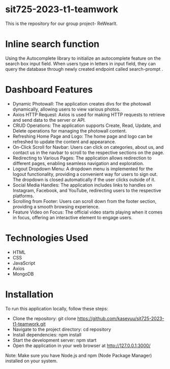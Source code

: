 # sit725-2023-t1-teamwork
This is the repository for our group project- ReWearIt.

# Inline search function
Using the Autocomplete library to initialize an autocomplete feature on the search box input field. When users type in letters in input field, they can query the database through newly created endpoint called search-prompt .

# Dashboard Features
- Dynamic Photowall: The application creates divs for the photowall dynamically, allowing users to view various photos.
- Axios HTTP Request: Axios is used for making HTTP requests to retrieve and send data to the server or API.
- CRUD Operations: The application supports Create, Read, Update, and Delete operations for managing the photowall content.
- Refreshing Home Page and Logo: The home page and logo can be refreshed to update the content and appearance.
- On-Click Scroll for Navbar: Users can click on categories, about us, and contact us in the navbar to scroll to the respective sections on the page.
- Redirecting to Various Pages: The application allows redirection to different pages, enabling seamless navigation and exploration.
- Logout Dropdown Menu: A dropdown menu is implemented for the logout functionality, providing a convenient way for users to sign out. The dropdown is closed automatically if the user clicks outside of it.
- Social Media Handles: The application includes links to handles on Instagram, Facebook, and YouTube, redirecting users to the respective platforms.
- Scrolling from Footer: Users can scroll down from the footer section, providing a smooth browsing experience.
- Feature Video on Focus: The official video starts playing when it comes in focus, offering an interactive element to engage users.

# Technologies Used
- HTML
- CSS
- JavaScript
- Axios
- MongoDB

# Installation
To run this application locally, follow these steps:

- Clone the repository: git clone https://github.com/kaseyuu/sit725-2023-t1-teamwork.git
- Navigate to the project directory: cd repository
- Install dependencies: npm install
- Start the development server: npm start
- Open the application in your web browser at http://127.0.0.1:3000/

Note: Make sure you have Node.js and npm (Node Package Manager) installed on your system.
